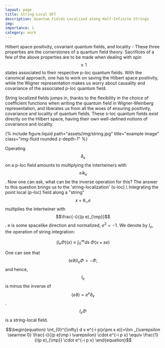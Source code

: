 ```yaml
---
layout: page
title: String-Local QFT
description: Quantum Fields Localized along Half-Infinite Strings
img:
importance: 1
category: work
---
```


Hilbert space positivity, covariant quantum fields, and locality - These three properties are the cornerstones of a quantum field theory. Sacrifices of a few of the above properties are to be made when dealing with spin$$\geq1$$ states associated to their respective p-loc quantum fields. With the canonical approach, one has to work on saving the Hilbert space positivity, while the Wigner representation makes us worry about causality and covariance of the associated p-loc quantum field.

String localized fields jumps in, thanks to the flexibility in the choice of coefficient functions when writing the quantum field in Wigner-Weinberg representation, and liberates us from all the woes of ensuring positivity, covariance and locality of quantum fields. These s-loc quantum fields exist directly on the Hilbert space, having their own well-defined notions of covariance and locality.


<div class="row">
    <div class="col">
    </div>
    <div class="col-6">
        {% include figure.liquid path="assets/img/string.jpg" title="example image" class="img-fluid rounded z-depth-1" %}
    </div>
    <div class="col">
    </div>
</div>

Operating $$\partial_\kappa$$ on a p-loc field amounts to multiplying the intertwiners with $$\pm ik_\kappa$$. Now one can ask, what can be the inverse operation for this? The answer to this question brings us to the 'string-localization' (s-loc).\\ 
Integrating the point local (p-loc) field along a "string" $$x+\mathbb{R}_{+} e$$ multiplies the intertwiner with $$\frac{-i}{(p e)_{\mp}}$$. e is some spacelike direction and normalized, $e^{2}=-1$. We denote by $I_{e}$, the operation of string integration:

$$
\left(I_{e} \Phi\right)(x) \equiv \int_{0}^{\infty} d s\; \Phi(x+s e)
$$

One can see that $$(e \partial) I_{e} \Phi=-\Phi,$$ and hence, $$I_{e}$$ is minus the inverse of $$(e \partial)=e^{\kappa} \partial_{\kappa}$$.
$$I_{e} \Phi$$ is a string-local field.

$$\begin{equation}
\int_{0}^{\infty} d s e^{-i p(x\pm s e)}=\lim _{\varepsilon \searrow 0} \frac{-i}{(p e)\mp i \varepsilon} \cdot e^{-i p x} \equiv \frac{1}{i(p e)_{\mp}} \cdot e^{-i p x}
\end{equation}$$

